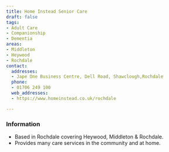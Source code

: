 ```yaml
---
title: Home Instead Senior Care
draft: false
tags:
- Adult Care
- Companionship
- Dementia
areas:
- Middleton
- Heywood
- Rochdale
contact:
  addresses:
  - Jape One Business Centre, Dell Road, Shawclough,Rochdale
  phone:
  - 01706 249 100
  web_addresses:
  - https://www.homeinstead.co.uk/rochdale

---
```


### Information
- Based in Rochdale covering Heywood, Middleton & Rochdale.
- Provides many care services in the community and at home.
